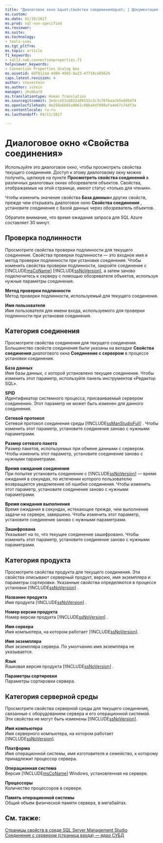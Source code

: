 ```yaml
---
title: "Диалоговое окно &quot;Свойства соединения&quot; | Документация Майкрософт"
ms.custom: 
ms.date: 01/19/2017
ms.prod: sql-non-specified
ms.reviewer: 
ms.suite: 
ms.technology:
- tools-ssms
ms.tgt_pltfrm: 
ms.topic: article
f1_keywords:
- sql13.swb.connectionproperties.f1
helpviewer_keywords:
- Connection Properties dialog box
ms.assetid: 6df812ad-4d80-4503-8a23-47719ce85624
caps.latest.revision: 4
author: stevestein
ms.author: sstein
manager: jhubbard
ms.translationtype: Human Translation
ms.sourcegitcommit: 2edcce51c6822a89151c3c3c76fbaacb5edd54f4
ms.openlocfilehash: 8e258a6b81a9061c08ba4df098afa4e67c74df3a
ms.contentlocale: ru-ru
ms.lasthandoff: 04/11/2017

---
```

# <a name="connection-properties-dialog-box"></a>Диалоговое окно «Свойства соединения»
Используйте это диалоговое окно, чтобы просмотреть свойства текущего соединения. Доступ к этому диалоговому окну можно получить, щелкнув на пункте **Просмотреть свойства соединений** в различных диалоговых окнах обозревателя объектов. Свойства, отображаемые на этой странице, имеют статус «только для чтения».  
  
Чтобы изменить значение свойства **База данных**и других свойств, прежде чем открывать диалоговое окно **Свойства соединения** , установите соединение с базой данных через обозреватель объектов.  
  
Обратите внимание, что время ожидания запроса для SQL Azure составляет 30 минут.  
  
## <a name="authentication"></a>Проверка подлинности  
Просмотрите свойства проверки подлинности для текущего соединения. Свойства проверки подлинности — это входное имя и метод проверки подлинности при установке соединения. Чтобы изменить свойства проверки подлинности, закройте соединение с [!INCLUDE[msCoName](../../includes/msconame_md.md)] [!INCLUDE[ssNoVersion](../../includes/ssnoversion_md.md)], а затем заново подключитесь к серверу с помощью обозревателя объектов, используя нужные параметры соединения.  
  
**Метод проверки подлинности**  
Метод проверки подлинности, используемый для текущего соединения.  
  
**Имя пользователя**  
Имя пользователя для имени входа, используемого для проверки подлинности при установке соединения.  
  
## <a name="connection-category"></a>Категория соединения  
Просмотрите свойства соединения для текущего соединения. Большинство свойств соединения были указаны на вкладке **Свойства соединения** диалогового окна **Соединение с сервером** в процессе установки соединения.  
  
**База данных**  
Имя базы данных, с которой установлено текущее соединение. Чтобы изменить этот параметр, используйте панель инструментов «Редактор SQL».  
  
**SPID**  
Идентификатор системного процесса, присваиваемый сервером соединению. Этот параметр не может быть изменен для данного соединения.  
  
**Сетевой протокол**  
Сетевой протокол соединения среды [!INCLUDE[ssManStudioFull](../../includes/ssmanstudiofull_md.md)] . Чтобы изменить этот параметр, установите соединение заново с нужными параметрами.  
  
**Размер сетевого пакета**  
Размер пакетов, используемых при обмене данными с сервером. Чтобы изменить этот параметр, установите соединение заново с нужными параметрами.  
  
**Время ожидания соединения**  
При попытке установить соединение с [!INCLUDE[ssNoVersion](../../includes/ssnoversion_md.md)] — время ожидания в секундах, по истечении которого пользователю возвращается уведомление об ошибке соединения. Чтобы изменить этот параметр, установите соединение заново с нужными параметрами.  
  
**Время ожидания выполнения**  
Время ожидания в секундах, истекающее прежде, чем выполнение задачи на сервере, завершено. Чтобы изменить этот параметр, установите соединение заново с нужными параметрами.  
  
**Зашифрована**  
Указывает на то, что текущее соединение зашифровано. Чтобы изменить этот параметр, установите соединение заново с нужными параметрами.  
  
## <a name="product-category"></a>Категория продукта  
Просмотрите свойства продукта для текущего соединения. Эти свойства описывают серверный продукт, версию, имя экземпляра и параметры сортировки. Указанные свойства определяются в процессе установки [!INCLUDE[ssNoVersion](../../includes/ssnoversion_md.md)] .  
  
**Название продукта**  
Имя продукта [!INCLUDE[ssNoVersion](../../includes/ssnoversion_md.md)] .  
  
**Номер версии продукта**  
Номер версии продукта [!INCLUDE[ssNoVersion](../../includes/ssnoversion_md.md)] .  
  
**Имя сервера**  
Имя компьютера, на котором работает [!INCLUDE[ssNoVersion](../../includes/ssnoversion_md.md)].  
  
**Имя экземпляра**  
Имя экземпляра сервера. По умолчанию имя экземпляра не указывается.  
  
**Язык**  
Языковая версия продукта [!INCLUDE[ssNoVersion](../../includes/ssnoversion_md.md)] .  
  
**Параметры сортировки**  
Параметры сортировки сервера.  
  
## <a name="server-environment-category"></a>Категория серверной среды  
Просмотрите свойства серверной среды для текущего соединения, связанные с оборудованием сервера и его операционной системой. Эти свойства не могут быть изменены [!INCLUDE[ssNoVersion](../../includes/ssnoversion_md.md)].  
  
**Имя компьютера**  
Имя серверного компьютера, на котором работает [!INCLUDE[ssNoVersion](../../includes/ssnoversion_md.md)].  
  
**Платформа**  
Имя операционной системы, имя изготовителя и семейство, к которому принадлежит процессор сервера.  
  
**Операционная система**  
Версия [!INCLUDE[msCoName](../../includes/msconame_md.md)] Windows, установленная на сервере.  
  
**Процессоры**  
Количество процессоров в сервере.  
  
**Память операционной системы**  
Общий объем физической памяти сервера, в мегабайтах.  
  
## <a name="see-also"></a>См. также:  
[Страницы свойств в среде SQL Server Management Studio](../../ssms/property-pages-in-sql-server-management-studio.md)  
[Соединение с сервером (страница входа) — ядро СУБД](../../ssms/f1-help/connect-to-server-login-page-database-engine.md)  
  

